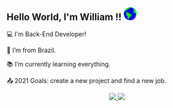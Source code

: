 
## Hello World, I'm William !! <img src=https://github.com/Williamluqui/williamluqui/blob/main/Earth.gif width="30"> 

 

:computer: I'm Back-End Developer!

:house_with_garden: I’m from Brazil.

:books: I’m currently learning everything.

:outbox_tray: 2021 Goals: create a new project and find a new job.

<div align="center">
  <a href="https://github.com/williamluqui">
  <img height="180em" src="https://github-readme-stats.vercel.app/api?username=williamluqui&show_icons=true&theme=dracula&include_all_commits=true&count_private=true"/>
  <img height="180em" src="https://github-readme-stats.vercel.app/api/top-langs/?username=williamluqui&layout=compact&langs_count=7&theme=dracula"/>
</div>
 

 
 ##

